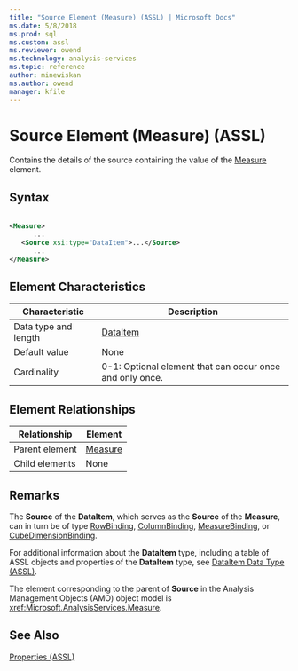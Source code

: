 ```yaml
---
title: "Source Element (Measure) (ASSL) | Microsoft Docs"
ms.date: 5/8/2018
ms.prod: sql
ms.custom: assl
ms.reviewer: owend
ms.technology: analysis-services
ms.topic: reference
author: minewiskan
ms.author: owend
manager: kfile
---
```

# Source Element (Measure) (ASSL)

  Contains the details of the source containing the value of the [Measure](../../../analysis-services/scripting/objects/measure-element-assl.md) element.  
  
## Syntax  
  
```xml  
  
<Measure>  
      ...  
   <Source xsi:type="DataItem">...</Source>  
      ...  
</Measure>  
```  
  
## Element Characteristics  
  
|Characteristic|Description|  
|--------------------|-----------------|  
|Data type and length|[DataItem](../../../analysis-services/scripting/data-type/dataitem-data-type-assl.md)|  
|Default value|None|  
|Cardinality|0-1: Optional element that can occur once and only once.|  
  
## Element Relationships  
  
|Relationship|Element|  
|------------------|-------------|  
|Parent element|[Measure](../../../analysis-services/scripting/objects/measure-element-assl.md)|  
|Child elements|None|  
  
## Remarks  
 The **Source** of the **DataItem**, which serves as the **Source** of the **Measure**, can in turn be of type [RowBinding](../../../analysis-services/scripting/data-type/rowbinding-data-type-assl.md), [ColumnBinding](../../../analysis-services/scripting/data-type/columnbinding-data-type-assl.md), [MeasureBinding](../../../analysis-services/scripting/data-type/measurebinding-data-type-assl.md), or [CubeDimensionBinding](../../../analysis-services/scripting/data-type/cubedimensionbinding-data-type-assl.md).  
  
 For additional information about the **DataItem** type, including a table of ASSL objects and properties of the **DataItem** type, see [DataItem Data Type &#40;ASSL&#41;](../../../analysis-services/scripting/data-type/dataitem-data-type-assl.md).  
  
 The element corresponding to the parent of **Source** in the Analysis Management Objects (AMO) object model is <xref:Microsoft.AnalysisServices.Measure>.  
  
## See Also  
 [Properties &#40;ASSL&#41;](../../../analysis-services/scripting/properties/properties-assl.md)  
  
  
